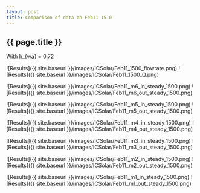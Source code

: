 ```yaml
---
layout: post
title: Comparison of data on Feb11 15.0
---
```

{{ page.title }}
-----------------
With h_{wa} = 0.72

![Results]({{ site.baseurl }}/images/ICSolar/Feb11_1500_flowrate.png) ![Results]({{ site.baseurl }}/images/ICSolar/Feb11_1500_Q.png)

![Results]({{ site.baseurl }}/images/ICSolar/Feb11_m6_in_steady_1500.png) ![Results]({{ site.baseurl }}/images/ICSolar/Feb11_m6_out_steady_1500.png)

![Results]({{ site.baseurl }}/images/ICSolar/Feb11_m5_in_steady_1500.png) ![Results]({{ site.baseurl }}/images/ICSolar/Feb11_m5_out_steady_1500.png)

![Results]({{ site.baseurl }}/images/ICSolar/Feb11_m4_in_steady_1500.png) ![Results]({{ site.baseurl }}/images/ICSolar/Feb11_m4_out_steady_1500.png)

![Results]({{ site.baseurl }}/images/ICSolar/Feb11_m3_in_steady_1500.png) ![Results]({{ site.baseurl }}/images/ICSolar/Feb11_m3_out_steady_1500.png)

![Results]({{ site.baseurl }}/images/ICSolar/Feb11_m2_in_steady_1500.png) ![Results]({{ site.baseurl }}/images/ICSolar/Feb11_m2_out_steady_1500.png)

![Results]({{ site.baseurl }}/images/ICSolar/Feb11_m1_in_steady_1500.png) ![Results]({{ site.baseurl }}/images/ICSolar/Feb11_m1_out_steady_1500.png)

